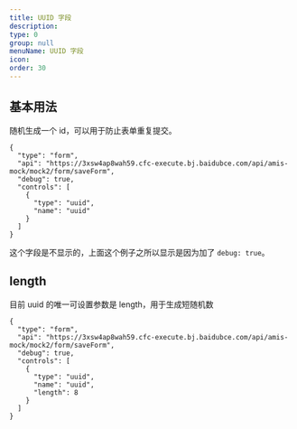 ```yaml
---
title: UUID 字段
description:
type: 0
group: null
menuName: UUID 字段
icon:
order: 30
---
```


## 基本用法

随机生成一个 id，可以用于防止表单重复提交。

```schema: scope="body"
{
  "type": "form",
  "api": "https://3xsw4ap8wah59.cfc-execute.bj.baidubce.com/api/amis-mock/mock2/form/saveForm",
  "debug": true,
  "controls": [
    {
      "type": "uuid",
      "name": "uuid"
    }
  ]
}
```

这个字段是不显示的，上面这个例子之所以显示是因为加了 `debug: true`。

## length

目前 uuid 的唯一可设置参数是 length，用于生成短随机数

```schema:height="200" scope="body"
{
  "type": "form",
  "api": "https://3xsw4ap8wah59.cfc-execute.bj.baidubce.com/api/amis-mock/mock2/form/saveForm",
  "debug": true,
  "controls": [
    {
      "type": "uuid",
      "name": "uuid",
      "length": 8
    }
  ]
}
```
